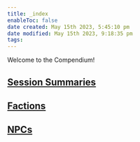 ```yaml
---
title: _index
enableToc: false
date created: May 15th 2023, 5:45:10 pm
date modified: May 15th 2023, 9:18:35 pm
tags: 
---
```


Welcome to the Compendium!

## [Session Summaries](Session%20Summaries.md)

## [Factions](Factions.md)

## [NPCs](NPCs.md)
